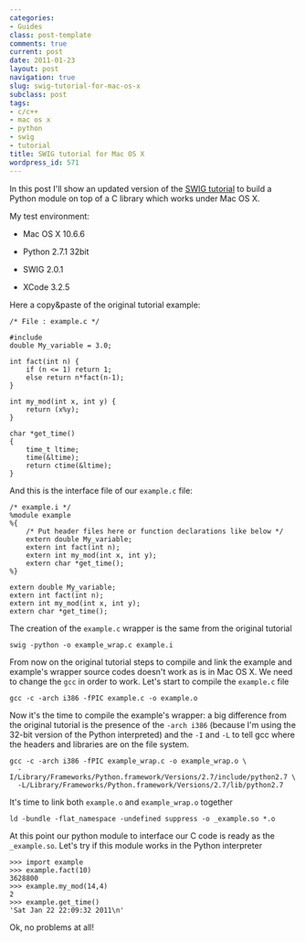 ```yaml
---
categories:
- Guides
class: post-template
comments: true
current: post
date: 2011-01-23
layout: post
navigation: true
slug: swig-tutorial-for-mac-os-x
subclass: post
tags:
- c/c++
- mac os x
- python
- swig
- tutorial
title: SWIG tutorial for Mac OS X
wordpress_id: 571
---
```


In this post I'll show an updated version of the  [SWIG tutorial](http://www.swig.org/tutorial.html) to build a Python module on top of a C library which works under Mac OS X.

<!-- more -->

My test environment:

* Mac OS X 10.6.6

* Python 2.7.1 32bit

* SWIG 2.0.1

* XCode 3.2.5

Here a copy&paste of the original tutorial example:

    /* File : example.c */

    #include
    double My_variable = 3.0;

    int fact(int n) {
        if (n <= 1) return 1;
        else return n*fact(n-1);
    }

    int my_mod(int x, int y) {
        return (x%y);
    }

    char *get_time()
    {
        time_t ltime;
        time(&ltime);
        return ctime(&ltime);
    }

And this is the interface file of our `example.c` file:

    /* example.i */
    %module example
    %{
        /* Put header files here or function declarations like below */
        extern double My_variable;
        extern int fact(int n);
        extern int my_mod(int x, int y);
        extern char *get_time();
    %}

    extern double My_variable;
    extern int fact(int n);
    extern int my_mod(int x, int y);
    extern char *get_time();

The creation of the `example.c` wrapper is the same from the original tutorial

    swig -python -o example_wrap.c example.i

From now on the original tutorial steps to compile and link the example and example's wrapper source codes doesn't work as is in Mac OS X. We need to change the `gcc` in order to work. Let's start to compile the `example.c` file

    gcc -c -arch i386 -fPIC example.c -o example.o

Now it's the time to compile the example's wrapper: a big difference from the original tutorial is the presence of the `-arch i386` (because I'm using the 32-bit version of the Python interpreted) and the `-I` and `-L` to tell gcc where the headers and libraries are on the file system.

    gcc -c -arch i386 -fPIC example_wrap.c -o example_wrap.o \
      -I/Library/Frameworks/Python.framework/Versions/2.7/include/python2.7 \
      -L/Library/Frameworks/Python.framework/Versions/2.7/lib/python2.7

It's time to link both `example.o` and `example_wrap.o` together

    ld -bundle -flat_namespace -undefined suppress -o _example.so *.o

At this point our python module to interface our C code is ready as the `_example.so`. Let's try if this module works in the Python interpreter

    >>> import example
    >>> example.fact(10)
    3628800
    >>> example.my_mod(14,4)
    2
    >>> example.get_time()
    'Sat Jan 22 22:09:32 2011\n'

Ok, no problems at all!
